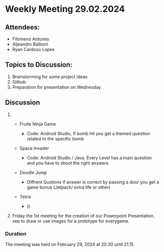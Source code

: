 # Weekly Meeting 29.02.2024

##  Attendees:
- Filomeno Antunes 
- Aljeandro Balboni
- Ryan Cardoso Lopes

## Topics to Discussion:
1. Brainstorming for some project ideas
2. Github
3. Preparation for presentation on Wednesday

## Discussion
1. - Fruite Ninja Game
       * Code: Android Studio, If bomb hit you get a themed question related to the specific bomb

    - Space Invader
        * Code: Android Studio / Java, Every Level has a main question and you have to shoot the right answers

    - Doodle Jump
        * Diffrent Qustions if answer is correct by passing a door you get a game bonus (Jetpack/ extra life or other)

    - Tetris
        * ()

2. Friday the 1st meeting for the creation of our Powerpoint Presentation, see to draw or use images for a prototype for everygame.


### Duration
The meeting was held on February 29, 2024 at 20.30 until 21.15